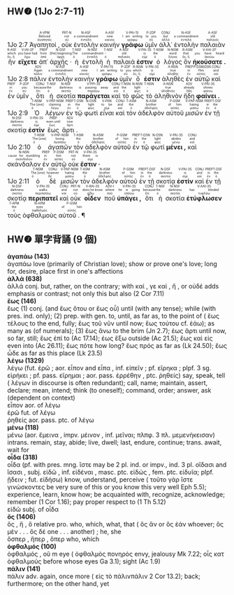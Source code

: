 ## HW❼ (1Jo 2:7-11)

</br><rt>1Jo 2:7</rt> <RUBY><ruby><ruby>Ἀγαπητοί ,<rt>ἀγαπητός</rt></ruby><rt>Beloved</rt></ruby><rt>A-VPM</rt></RUBY> <RUBY><ruby><ruby>οὐκ<rt>οὐ</rt></ruby><rt>not</rt></ruby><rt>PRT-N</rt></RUBY> <RUBY><ruby><ruby>ἐντολὴν<rt>ἐντολή</rt></ruby><rt>a commandment</rt></ruby><rt>N-ASF</rt></RUBY> <RUBY><ruby><ruby>καινὴν<rt>καινός</rt></ruby><rt>new</rt></ruby><rt>A-ASF</rt></RUBY> <RUBY><ruby><ruby><strong>γράφω</strong><rt>γράφω</rt></ruby><rt>I am writing</rt></ruby><rt>V-PAI-1S</rt></RUBY> <RUBY><ruby><ruby>ὑμῖν<rt>σύ</rt></ruby><rt>to you</rt></ruby><rt>P-2DP</rt></RUBY> <RUBY><ruby><ruby>ἀλλ᾽<rt>ἀλλά</rt></ruby><rt>but</rt></ruby><rt>CONJ</rt></RUBY> <RUBY><ruby><ruby>ἐντολὴν<rt>ἐντολή</rt></ruby><rt>a commandment</rt></ruby><rt>N-ASF</rt></RUBY> <RUBY><ruby><ruby>παλαιὰν<rt>παλαιός</rt></ruby><rt>old</rt></ruby><rt>A-ASF</rt></RUBY> <RUBY><ruby><ruby>ἣν<rt>ὅς, ἥ</rt></ruby><rt>which</rt></ruby><rt>R-ASF</rt></RUBY> <RUBY><ruby><ruby><strong>εἴχετε</strong><rt>ἔχω</rt></ruby><rt>you have had</rt></ruby><rt>V-IAI-2P</rt></RUBY> <RUBY><ruby><ruby>ἀπ᾽<rt>ἀπό</rt></ruby><rt>from</rt></ruby><rt>PREP</rt></RUBY> <RUBY><ruby><ruby>ἀρχῆς ·<rt>ἀρχή</rt></ruby><rt>[the] beginning</rt></ruby><rt>N-GSF</rt></RUBY> <RUBY><ruby><ruby>ἡ<rt>ὁ</rt></ruby><rt>The</rt></ruby><rt>T-NSF</rt></RUBY> <RUBY><ruby><ruby>ἐντολὴ<rt>ἐντολή</rt></ruby><rt>commandment</rt></ruby><rt>N-NSF</rt></RUBY> <RUBY><ruby><ruby>ἡ<rt>ὁ</rt></ruby><rt>-</rt></ruby><rt>T-NSF</rt></RUBY> <RUBY><ruby><ruby>παλαιά<rt>παλαιός</rt></ruby><rt>old</rt></ruby><rt>A-NSF</rt></RUBY> <RUBY><ruby><ruby><strong>ἐστιν</strong><rt>εἰμί</rt></ruby><rt>is</rt></ruby><rt>V-PAI-3S</rt></RUBY> <RUBY><ruby><ruby>ὁ<rt>ὁ</rt></ruby><rt>the</rt></ruby><rt>T-NSM</rt></RUBY> <RUBY><ruby><ruby>λόγος<rt>λόγος</rt></ruby><rt>word</rt></ruby><rt>N-NSM</rt></RUBY> <RUBY><ruby><ruby>ὃν<rt>ὅς, ἥ</rt></ruby><rt>that</rt></ruby><rt>R-ASM</rt></RUBY> <RUBY><ruby><ruby><strong>ἠκούσατε .</strong><rt>ἀκούω</rt></ruby><rt>you have heard</rt></ruby><rt>V-AAI-2P</rt></RUBY> </br><rt>1Jo 2:8</rt> <RUBY><ruby><ruby>πάλιν<rt>πάλιν</rt></ruby><rt>Again</rt></ruby><rt>ADV</rt></RUBY> <RUBY><ruby><ruby>ἐντολὴν<rt>ἐντολή</rt></ruby><rt>a commandment</rt></ruby><rt>N-ASF</rt></RUBY> <RUBY><ruby><ruby>καινὴν<rt>καινός</rt></ruby><rt>new</rt></ruby><rt>A-ASF</rt></RUBY> <RUBY><ruby><ruby><strong>γράφω</strong><rt>γράφω</rt></ruby><rt>I am writing</rt></ruby><rt>V-PAI-1S</rt></RUBY> <RUBY><ruby><ruby>ὑμῖν<rt>σύ</rt></ruby><rt>to you</rt></ruby><rt>P-2DP</rt></RUBY> <RUBY><ruby><ruby>ὅ<rt>ὅς, ἥ</rt></ruby><rt>which</rt></ruby><rt>R-NSN</rt></RUBY> <RUBY><ruby><ruby><strong>ἐστιν</strong><rt>εἰμί</rt></ruby><rt>is</rt></ruby><rt>V-PAI-3S</rt></RUBY> <RUBY><ruby><ruby>ἀληθὲς<rt>ἀληθής</rt></ruby><rt>true</rt></ruby><rt>A-NSN</rt></RUBY> <RUBY><ruby><ruby>ἐν<rt>ἐν</rt></ruby><rt>in</rt></ruby><rt>PREP</rt></RUBY> <RUBY><ruby><ruby>αὐτῷ<rt>αὐτός</rt></ruby><rt>Him</rt></ruby><rt>P-DSM⁞DSN</rt></RUBY> <RUBY><ruby><ruby>καὶ<rt>καί</rt></ruby><rt>and</rt></ruby><rt>CONJ</rt></RUBY> <RUBY><ruby><ruby>ἐν<rt>ἐν</rt></ruby><rt>in</rt></ruby><rt>PREP</rt></RUBY> <RUBY><ruby><ruby>ὑμῖν ,<rt>σύ</rt></ruby><rt>you</rt></ruby><rt>P-2DP</rt></RUBY> <RUBY><ruby><ruby>ὅτι<rt>ὅτι</rt></ruby><rt>because</rt></ruby><rt>CONJ</rt></RUBY> <RUBY><ruby><ruby>ἡ<rt>ὁ</rt></ruby><rt>the</rt></ruby><rt>T-NSF</rt></RUBY> <RUBY><ruby><ruby>σκοτία<rt>σκοτία</rt></ruby><rt>darkness</rt></ruby><rt>N-NSF</rt></RUBY> <RUBY><ruby><ruby><strong>παράγεται</strong><rt>παράγω</rt></ruby><rt>is passing away</rt></ruby><rt>V-PPI-3S</rt></RUBY> <RUBY><ruby><ruby>καὶ<rt>καί</rt></ruby><rt>and</rt></ruby><rt>CONJ</rt></RUBY> <RUBY><ruby><ruby>τὸ<rt>ὁ</rt></ruby><rt>the</rt></ruby><rt>T-NSN</rt></RUBY> <RUBY><ruby><ruby>φῶς<rt>φῶς</rt></ruby><rt>light</rt></ruby><rt>N-NSN</rt></RUBY> <RUBY><ruby><ruby>τὸ<rt>ὁ</rt></ruby><rt>-</rt></ruby><rt>T-NSN</rt></RUBY> <RUBY><ruby><ruby>ἀληθινὸν<rt>ἀληθινός</rt></ruby><rt>true</rt></ruby><rt>A-NSN</rt></RUBY> <RUBY><ruby><ruby>ἤδη<rt>ἤδη</rt></ruby><rt>already</rt></ruby><rt>ADV</rt></RUBY> <RUBY><ruby><ruby><strong>φαίνει .</strong><rt>φαίνω</rt></ruby><rt>shines</rt></ruby><rt>V-PAI-3S</rt></RUBY> </br><rt>1Jo 2:9</rt> <RUBY><ruby><ruby>Ὁ<rt>ὁ</rt></ruby><rt>The [one]</rt></ruby><rt>T-NSM</rt></RUBY> <RUBY><ruby><ruby><em>λέγων</em><rt>λέγω</rt></ruby><rt>claiming</rt></ruby><rt>V-PAP-NSM</rt></RUBY> <RUBY><ruby><ruby>ἐν<rt>ἐν</rt></ruby><rt>in</rt></ruby><rt>PREP</rt></RUBY> <RUBY><ruby><ruby>τῷ<rt>ὁ</rt></ruby><rt>the</rt></ruby><rt>T-DSN</rt></RUBY> <RUBY><ruby><ruby>φωτὶ<rt>φῶς</rt></ruby><rt>light</rt></ruby><rt>N-DSN</rt></RUBY> <RUBY><ruby><ruby><em>εἶναι</em><rt>εἰμί</rt></ruby><rt>to be</rt></ruby><rt>V-PAN</rt></RUBY> <RUBY><ruby><ruby>καὶ<rt>καί</rt></ruby><rt>and</rt></ruby><rt>CONJ</rt></RUBY> <RUBY><ruby><ruby>τὸν<rt>ὁ</rt></ruby><rt>the</rt></ruby><rt>T-ASM</rt></RUBY> <RUBY><ruby><ruby>ἀδελφὸν<rt>ἀδελφός</rt></ruby><rt>brother</rt></ruby><rt>N-ASM</rt></RUBY> <RUBY><ruby><ruby>αὐτοῦ<rt>αὐτός</rt></ruby><rt>of him</rt></ruby><rt>P-GSM</rt></RUBY> <RUBY><ruby><ruby><em>μισῶν</em><rt>μισέω</rt></ruby><rt>hating</rt></ruby><rt>V-PAP-NSM</rt></RUBY> <RUBY><ruby><ruby>ἐν<rt>ἐν</rt></ruby><rt>in</rt></ruby><rt>PREP</rt></RUBY> <RUBY><ruby><ruby>τῇ<rt>ὁ</rt></ruby><rt>the</rt></ruby><rt>T-DSF</rt></RUBY> <RUBY><ruby><ruby>σκοτίᾳ<rt>σκοτία</rt></ruby><rt>darkness</rt></ruby><rt>N-DSF</rt></RUBY> <RUBY><ruby><ruby><strong>ἐστὶν</strong><rt>εἰμί</rt></ruby><rt>is</rt></ruby><rt>V-PAI-3S</rt></RUBY> <RUBY><ruby><ruby>ἕως<rt>ἕως</rt></ruby><rt>even until</rt></ruby><rt>PREP</rt></RUBY> <RUBY><ruby><ruby>ἄρτι .<rt>ἄρτι</rt></ruby><rt>now</rt></ruby><rt>ADV</rt></RUBY> </br><rt>1Jo 2:10</rt> <RUBY><ruby><ruby>ὁ<rt>ὁ</rt></ruby><rt>The [one]</rt></ruby><rt>T-NSM</rt></RUBY> <RUBY><ruby><ruby><em>ἀγαπῶν</em><rt>ἀγαπάω</rt></ruby><rt>loving</rt></ruby><rt>V-PAP-NSM</rt></RUBY> <RUBY><ruby><ruby>τὸν<rt>ὁ</rt></ruby><rt>the</rt></ruby><rt>T-ASM</rt></RUBY> <RUBY><ruby><ruby>ἀδελφὸν<rt>ἀδελφός</rt></ruby><rt>brother</rt></ruby><rt>N-ASM</rt></RUBY> <RUBY><ruby><ruby>αὐτοῦ<rt>αὐτός</rt></ruby><rt>of him</rt></ruby><rt>P-GSM</rt></RUBY> <RUBY><ruby><ruby>ἐν<rt>ἐν</rt></ruby><rt>in</rt></ruby><rt>PREP</rt></RUBY> <RUBY><ruby><ruby>τῷ<rt>ὁ</rt></ruby><rt>the</rt></ruby><rt>T-DSN</rt></RUBY> <RUBY><ruby><ruby>φωτὶ<rt>φῶς</rt></ruby><rt>light</rt></ruby><rt>N-DSN</rt></RUBY> <RUBY><ruby><ruby><strong>μένει ,</strong><rt>μένω</rt></ruby><rt>abides</rt></ruby><rt>V-PAI-3S</rt></RUBY> <RUBY><ruby><ruby>καὶ<rt>καί</rt></ruby><rt>and</rt></ruby><rt>CONJ</rt></RUBY> <RUBY><ruby><ruby>σκάνδαλον<rt>σκάνδαλον</rt></ruby><rt>cause for stumbling</rt></ruby><rt>N-NSN</rt></RUBY> <RUBY><ruby><ruby>ἐν<rt>ἐν</rt></ruby><rt>in</rt></ruby><rt>PREP</rt></RUBY> <RUBY><ruby><ruby>αὐτῷ<rt>αὐτός</rt></ruby><rt>him</rt></ruby><rt>P-DSM</rt></RUBY> <RUBY><ruby><ruby>οὐκ<rt>οὐ</rt></ruby><rt>not</rt></ruby><rt>PRT-N</rt></RUBY> <RUBY><ruby><ruby><strong>ἔστιν ·</strong><rt>εἰμί</rt></ruby><rt>there is</rt></ruby><rt>V-PAI-3S</rt></RUBY> </br><rt>1Jo 2:11</rt> <RUBY><ruby><ruby>ὁ<rt>ὁ</rt></ruby><rt>The [one]</rt></ruby><rt>T-NSM</rt></RUBY> <RUBY><ruby><ruby>δὲ<rt>δέ</rt></ruby><rt>however</rt></ruby><rt>CONJ</rt></RUBY> <RUBY><ruby><ruby><em>μισῶν</em><rt>μισέω</rt></ruby><rt>hating</rt></ruby><rt>V-PAP-NSM</rt></RUBY> <RUBY><ruby><ruby>τὸν<rt>ὁ</rt></ruby><rt>the</rt></ruby><rt>T-ASM</rt></RUBY> <RUBY><ruby><ruby>ἀδελφὸν<rt>ἀδελφός</rt></ruby><rt>brother</rt></ruby><rt>N-ASM</rt></RUBY> <RUBY><ruby><ruby>αὐτοῦ<rt>αὐτός</rt></ruby><rt>of him</rt></ruby><rt>P-GSM</rt></RUBY> <RUBY><ruby><ruby>ἐν<rt>ἐν</rt></ruby><rt>in</rt></ruby><rt>PREP</rt></RUBY> <RUBY><ruby><ruby>τῇ<rt>ὁ</rt></ruby><rt>the</rt></ruby><rt>T-DSF</rt></RUBY> <RUBY><ruby><ruby>σκοτίᾳ<rt>σκοτία</rt></ruby><rt>darkness</rt></ruby><rt>N-DSF</rt></RUBY> <RUBY><ruby><ruby><strong>ἐστὶν</strong><rt>εἰμί</rt></ruby><rt>is</rt></ruby><rt>V-PAI-3S</rt></RUBY> <RUBY><ruby><ruby>καὶ<rt>καί</rt></ruby><rt>and</rt></ruby><rt>CONJ</rt></RUBY> <RUBY><ruby><ruby>ἐν<rt>ἐν</rt></ruby><rt>in</rt></ruby><rt>PREP</rt></RUBY> <RUBY><ruby><ruby>τῇ<rt>ὁ</rt></ruby><rt>the</rt></ruby><rt>T-DSF</rt></RUBY> <RUBY><ruby><ruby>σκοτίᾳ<rt>σκοτία</rt></ruby><rt>darkness</rt></ruby><rt>N-DSF</rt></RUBY> <RUBY><ruby><ruby><strong>περιπατεῖ</strong><rt>περιπατέω</rt></ruby><rt>walks</rt></ruby><rt>V-PAI-3S</rt></RUBY> <RUBY><ruby><ruby>καὶ<rt>καί</rt></ruby><rt>and</rt></ruby><rt>CONJ</rt></RUBY> <RUBY><ruby><ruby>οὐκ<rt>οὐ</rt></ruby><rt>not</rt></ruby><rt>PRT-N</rt></RUBY> <RUBY><ruby><ruby><strong>οἶδεν</strong><rt>εἴδω</rt></ruby><rt>does he know</rt></ruby><rt>V-RAI-3S</rt></RUBY> <RUBY><ruby><ruby>ποῦ<rt>ποῦ</rt></ruby><rt>where</rt></ruby><rt>ADV-I</rt></RUBY> <RUBY><ruby><ruby><strong>ὑπάγει ,</strong><rt>ὑπάγω</rt></ruby><rt>he is going</rt></ruby><rt>V-PAI-3S</rt></RUBY> <RUBY><ruby><ruby>ὅτι<rt>ὅτι</rt></ruby><rt>because</rt></ruby><rt>CONJ</rt></RUBY> <RUBY><ruby><ruby>ἡ<rt>ὁ</rt></ruby><rt>the</rt></ruby><rt>T-NSF</rt></RUBY> <RUBY><ruby><ruby>σκοτία<rt>σκοτία</rt></ruby><rt>darkness</rt></ruby><rt>N-NSF</rt></RUBY> <RUBY><ruby><ruby><strong>ἐτύφλωσεν</strong><rt>τυφλόω</rt></ruby><rt>has blinded</rt></ruby><rt>V-AAI-3S</rt></RUBY> <RUBY><ruby><ruby>τοὺς<rt>ὁ</rt></ruby><rt>the</rt></ruby><rt>T-APM</rt></RUBY> <RUBY><ruby><ruby>ὀφθαλμοὺς<rt>ὀφθαλμός</rt></ruby><rt>eyes</rt></ruby><rt>N-APM</rt></RUBY> <RUBY><ruby><ruby>αὐτοῦ . ¶<rt>αὐτός</rt></ruby><rt>of him</rt></ruby><rt>P-GSM</rt></RUBY>


## HW❼ 單字背誦 (9 個)

**ἀγαπάω (143)**</BR>ἀγαπάω love (primarily of Christian love); show or prove one's love; long for, desire, place first in one's affections</BR>
**ἀλλά (638)**</BR>ἀλλά conj. but, rather, on the contrary; with καί , γε καί , ἤ , or οὐδέ adds emphasis or contrast; not only this but also (2 Cor 7.11)</BR>
**ἕως (146)**</BR>ἕως (1) conj. (and ἔως ὅτου or ἕως οὗ) until (with any tense); while (with pres. ind. only); (2) prep. with gen. to, until, as far as, to the point of ( ἕως τέλους to the end, fully; ἕως τοῦ νῦν until now; ἕως τούτου cf. ἐάω); as many as (of numerals); (3) ἕως ἄνω to the brim (Jn 2.7); ἐως ἄρτι until now, so far, still; ἕως ἐπί to (Ac 17.14); ἐως ἔξω outside (Ac 21.5); ἕως καὶ εἰς even into (Ac 26.11); ἔως πότε how long? ἕως πρός as far as (Lk 24.50); ἕως ὧδε as far as this place (Lk 23.5)</BR>
**λέγω (1329)**</BR>λέγω (fut. ἐρῶ ; aor. εἶπον and εἶπα , inf. εἰπεῖν ; pf. εἴρηκα ; plpf. 3 sg. εἰρήκει ; pf. pass. εἴρημαι ; aor. pass. ἐρρέθην , ptc. ῥηθείς) say, speak, tell ( λέγων in discourse is often redundant); call, name; maintain, assert, declare; mean, intend; think (to oneself); command, order; answer, ask (dependent on context)</BR>εἶπον aor. of λέγω</BR>ἐρῶ fut. of λέγω</BR>ῥηθείς aor. pass. ptc. of λέγω</BR>
**μένω (118)**</BR>μένω (aor. ἔμεινα , impv. μέινον , inf. μεῖναι; πλπφ. 3 πλ. μεμενήκεισαν) intrans. remain, stay, abide; live, dwell; last, endure, continue; trans. await, wait for</BR>
**οἶδα (318)**</BR>οἶδα (pf. with pres. mng. ἴστε may be 2 pl. ind. or impv., ind. 3 pl. οἴδασι and ἴσασι , subj. εἰδῶ , inf. εἰδέναι , masc. ptc. εἰδώς , fem. ptc. εἰδυῖα; plpf. ᾔδειν ; fut. εἰδήσω) know, understand, perceive ( τοῦτο γὰρ ἴστε γινώσκοντες be very sure of this or you know this very well Eph 5.5); experience, learn, know how; be acquainted with, recognize, acknowledge; remember (1 Cor 1.16); pay proper respect to (1 Th 5.12)</BR>εἰδῶ subj. of οἶδα</BR>
**ὅς (1406)**</BR>ὅς , ἥ , ὅ relative pro. who, which, what, that ( ὃς ἄν or ὃς ἐάν whoever; ὃς μὲν . . . ὃς δέ one . . . another) ; he, she</BR>ὅσπερ , ἥπερ , ὅπερ who, which</BR>
**ὀφθαλμός (100)**</BR>ὀφθαλμός , οῦ m eye ( ὀφθαλμὸς πονηρός envy, jealousy Mk 7.22; οἷς κατ ὀφθαλμούς before whose eyes Ga 3.1); sight (Ac 1.9)</BR>
**πάλιν (141)**</BR>πάλιν adv. again, once more ( εἰς τὸ πάλινπάλιν 2 Cor 13.2); back; furthermore; on the other hand, yet</BR>
